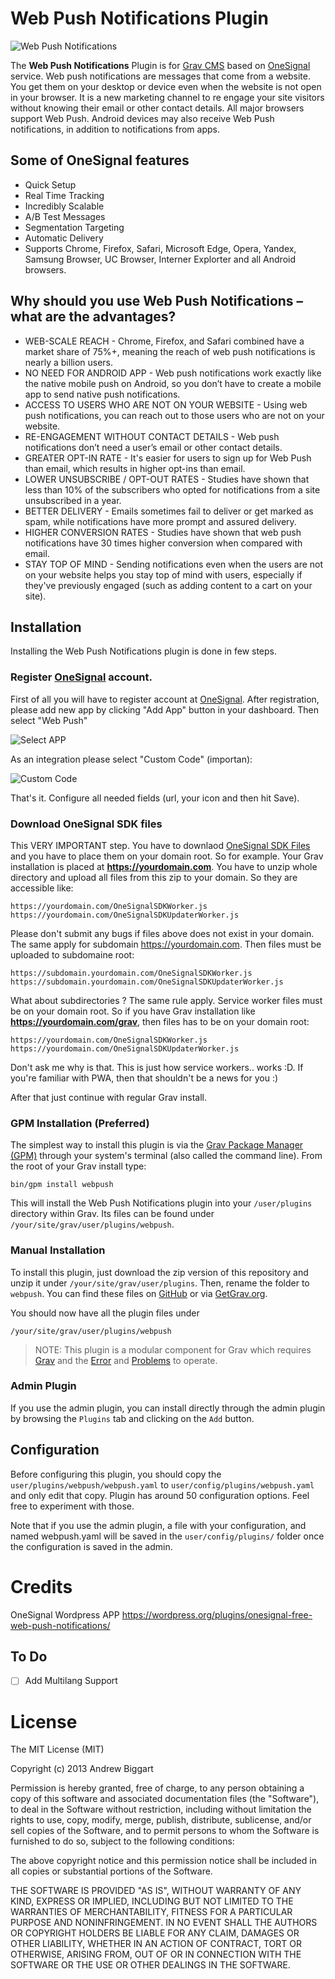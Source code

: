 # Web Push Notifications Plugin

![Web Push Notifications](readme.png)


The **Web Push Notifications** Plugin is for [Grav CMS](http://github.com/getgrav/grav) based on [OneSignal](http://onesignal.com) service. Web push notifications are messages that come from a website. You get them on your desktop or device even when the website is not open in your browser. It is a new marketing channel to re engage your site visitors without knowing their email or other contact details. All major browsers support Web Push. Android devices may also receive Web Push notifications, in addition to notifications from apps.

## Some of OneSignal features
* Quick Setup
* Real Time Tracking
* Incredibly Scalable
* A/B Test Messages
* Segmentation Targeting
* Automatic Delivery
* Supports Chrome, Firefox, Safari, Microsoft Edge, Opera, Yandex, Samsung Browser, UC Browser, Interner Explorter and all Android browsers.

## Why should you use Web Push Notifications – what are the advantages?
* WEB-SCALE REACH - Chrome, Firefox, and Safari combined have a market share of 75%+, meaning the reach of web push notifications is nearly a billion users.
* NO NEED FOR ANDROID APP - Web push notifications work exactly like the native mobile push on Android, so you don’t have to create a mobile app to send native push notifications.
* ACCESS TO USERS WHO ARE NOT ON YOUR WEBSITE - Using web push notifications, you can reach out to those users who are not on your website.
* RE-ENGAGEMENT WITHOUT CONTACT DETAILS - Web push notifications don’t need a user’s email or other contact details.
* GREATER OPT-IN RATE - It's easier for users to sign up for Web Push than email, which results in higher opt-ins than email.
* LOWER UNSUBSCRIBE / OPT-OUT RATES - Studies have shown that less than 10% of the subscribers who opted for notifications from a site unsubscribed in a year.
* BETTER DELIVERY - Emails sometimes fail to deliver or get marked as spam, while notifications have more prompt and assured delivery.
* HIGHER CONVERSION RATES - Studies have shown that web push notifications have 30 times higher conversion when compared with email.
* STAY TOP OF MIND - Sending notifications even when the users are not on your website helps you stay top of mind with users, especially if they've previously engaged (such as adding content to a cart on your site).

## Installation

Installing the Web Push Notifications plugin is done in few steps. 

### Register [OneSignal](http://onesignal.com) account.

First of all you will have to register account at [OneSignal](http://onesignal.com). After registration, please add new app by clicking "Add App" button in your dashboard. Then select "Web Push"

![Select APP](select_app.png)

As an integration please select "Custom Code" (importan):

![Custom Code](custom_code.png)

That's it. Configure all needed fields (url, your icon and then hit Save).

### Download OneSignal SDK files

This VERY IMPORTANT step. You have to downlaod [OneSignal SDK Files](https://github.com/OneSignal/OneSignal-Website-SDK/releases/download/https-integration-files/OneSignal-Web-SDK-HTTPS-Integration-Files.zip) and you have to place them on your domain root. So for example. Your Grav installation is placed at **https://yourdomain.com**. You have to unzip whole directory and upload all files from this zip to your domain. So they are accessible like:

    https://yourdomain.com/OneSignalSDKWorker.js
    https://yourdomain.com/OneSignalSDKUpdaterWorker.js

Please don't submit any bugs if files above does not exist in your domain. The same apply for subdomain https://yourdomain.com. Then files must be uploaded to subdomaine root:

    https://subdomain.yourdomain.com/OneSignalSDKWorker.js
    https://subdomain.yourdomain.com/OneSignalSDKUpdaterWorker.js

What about subdirectories ? The same rule apply. Service worker files must be on your domain root. So if you have Grav installation like **https://yourdomain.com/grav**, then files has to be on your domain root: 

    https://yourdomain.com/OneSignalSDKWorker.js
    https://yourdomain.com/OneSignalSDKUpdaterWorker.js

Don't ask me why is that. This is just how service workers.. works :D. If you're familiar with PWA, then that shouldn't be a news for you :)

After that just continue with regular Grav install. 


### GPM Installation (Preferred)

The simplest way to install this plugin is via the [Grav Package Manager (GPM)](http://learn.getgrav.org/advanced/grav-gpm) through your system's terminal (also called the command line).  From the root of your Grav install type:

    bin/gpm install webpush

This will install the Web Push Notifications plugin into your `/user/plugins` directory within Grav. Its files can be found under `/your/site/grav/user/plugins/webpush`.

### Manual Installation

To install this plugin, just download the zip version of this repository and unzip it under `/your/site/grav/user/plugins`. Then, rename the folder to `webpush`. You can find these files on [GitHub](https://github.com/devlom/grav-plugin-webpush) or via [GetGrav.org](http://getgrav.org/downloads/plugins#extras).

You should now have all the plugin files under

    /your/site/grav/user/plugins/webpush
	
> NOTE: This plugin is a modular component for Grav which requires [Grav](http://github.com/getgrav/grav) and the [Error](https://github.com/getgrav/grav-plugin-error) and [Problems](https://github.com/getgrav/grav-plugin-problems) to operate.

### Admin Plugin

If you use the admin plugin, you can install directly through the admin plugin by browsing the `Plugins` tab and clicking on the `Add` button.

## Configuration
Before configuring this plugin, you should copy the `user/plugins/webpush/webpush.yaml` to `user/config/plugins/webpush.yaml` and only edit that copy. Plugin has around 50 configuration options. Feel free to experiment with those. 

Note that if you use the admin plugin, a file with your configuration, and named webpush.yaml will be saved in the `user/config/plugins/` folder once the configuration is saved in the admin.

Credits
========================

OneSignal Wordpress APP
https://wordpress.org/plugins/onesignal-free-web-push-notifications/

## To Do

- [ ] Add Multilang Support

License
========================

The MIT License (MIT)

Copyright (c) 2013 Andrew Biggart

Permission is hereby granted, free of charge, to any person obtaining a copy
of this software and associated documentation files (the "Software"), to deal
in the Software without restriction, including without limitation the rights
to use, copy, modify, merge, publish, distribute, sublicense, and/or sell
copies of the Software, and to permit persons to whom the Software is
furnished to do so, subject to the following conditions:

The above copyright notice and this permission notice shall be included in
all copies or substantial portions of the Software.

THE SOFTWARE IS PROVIDED "AS IS", WITHOUT WARRANTY OF ANY KIND, EXPRESS OR
IMPLIED, INCLUDING BUT NOT LIMITED TO THE WARRANTIES OF MERCHANTABILITY,
FITNESS FOR A PARTICULAR PURPOSE AND NONINFRINGEMENT. IN NO EVENT SHALL THE
AUTHORS OR COPYRIGHT HOLDERS BE LIABLE FOR ANY CLAIM, DAMAGES OR OTHER
LIABILITY, WHETHER IN AN ACTION OF CONTRACT, TORT OR OTHERWISE, ARISING FROM,
OUT OF OR IN CONNECTION WITH THE SOFTWARE OR THE USE OR OTHER DEALINGS IN
THE SOFTWARE.

